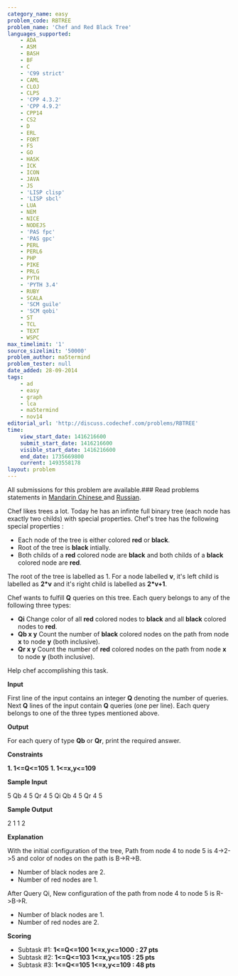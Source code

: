 ```yaml
---
category_name: easy
problem_code: RBTREE
problem_name: 'Chef and Red Black Tree'
languages_supported:
    - ADA
    - ASM
    - BASH
    - BF
    - C
    - 'C99 strict'
    - CAML
    - CLOJ
    - CLPS
    - 'CPP 4.3.2'
    - 'CPP 4.9.2'
    - CPP14
    - CS2
    - D
    - ERL
    - FORT
    - FS
    - GO
    - HASK
    - ICK
    - ICON
    - JAVA
    - JS
    - 'LISP clisp'
    - 'LISP sbcl'
    - LUA
    - NEM
    - NICE
    - NODEJS
    - 'PAS fpc'
    - 'PAS gpc'
    - PERL
    - PERL6
    - PHP
    - PIKE
    - PRLG
    - PYTH
    - 'PYTH 3.4'
    - RUBY
    - SCALA
    - 'SCM guile'
    - 'SCM qobi'
    - ST
    - TCL
    - TEXT
    - WSPC
max_timelimit: '1'
source_sizelimit: '50000'
problem_author: ma5termind
problem_tester: null
date_added: 28-09-2014
tags:
    - ad
    - easy
    - graph
    - lca
    - ma5termind
    - nov14
editorial_url: 'http://discuss.codechef.com/problems/RBTREE'
time:
    view_start_date: 1416216600
    submit_start_date: 1416216600
    visible_start_date: 1416216600
    end_date: 1735669800
    current: 1493558178
layout: problem
---
```

All submissions for this problem are available.###  Read problems statements in [Mandarin Chinese ](http://www.codechef.com/download/translated/NOV14/mandarin/RBTREE.pdf) and [Russian](http://www.codechef.com/download/translated/NOV14/russian/RBTREE.pdf).

Chef likes trees a lot. Today he has an infinte full binary tree (each node has exactly two childs) with special properties.
Chef's tree has the following special properties :

- Each node of the tree is either colored **red** or **black**.
- Root of the tree is **black** intially.
- Both childs of a **red** colored node are **black** and both childs of a **black** colored node are **red**.

The root of the tree is labelled as 1. For a node labelled **v**, it's left child is labelled as **2\*v** and it's right child is labelled as **2\*v+1**.

Chef wants to fulfill **Q** queries on this tree. Each query belongs to any of the following three types:

- **Qi** Change color of all **red** colored nodes to **black** and all **black** colored nodes to **red**.
- **Qb x y** Count the number of **black** colored nodes on the path from node **x** to node **y** (both inclusive).
- **Qr x y** Count the number of **red** colored nodes on the path from node **x** to node **y** (both inclusive).

Help chef accomplishing this task.


**Input**

First line of the input contains an integer **Q** denoting the number of queries. Next **Q** lines of the input contain **Q** queries (one per line). Each query belongs to one of the three types mentioned above.


**Output**

For each query of type **Qb** or **Qr**, print the required answer.


**Constraints**

**1. 1<=Q<=105** 
**1. 1<=x,y<=109** 


**Sample Input**

5
Qb 4 5
Qr 4 5
Qi
Qb 4 5
Qr 4 5


**Sample Output**

2
1
1
2


**Explanation**

With the initial configuration of the tree, Path from node 4 to node 5 is 4->2->5 and color of nodes on the path is B->R->B.

- Number of black nodes are 2.
- Number of red nodes are 1.

After Query Qi, New configuration of the path from node 4 to node 5 is R->B->R.

- Number of black nodes are 1.
- Number of red nodes are 2.



**Scoring**

- Subtask #1: **1<=Q<=100 1<=x,y<=1000** **: 27 pts**
- Subtask #2: **1<=Q<=103 1<=x,y<=105 : **25 pts****
- Subtask #3: **1<=Q<=105 1<=x,y<=109 : **48 pts****
